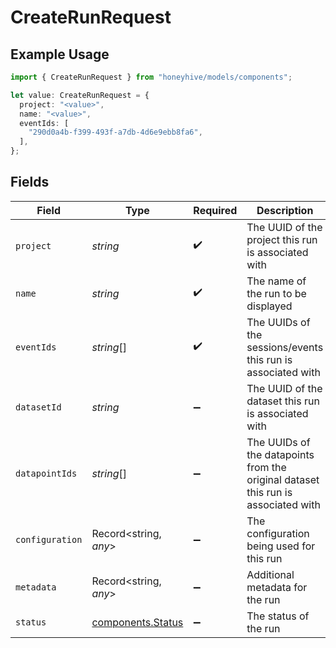 # CreateRunRequest

## Example Usage

```typescript
import { CreateRunRequest } from "honeyhive/models/components";

let value: CreateRunRequest = {
  project: "<value>",
  name: "<value>",
  eventIds: [
    "290d0a4b-f399-493f-a7db-4d6e9ebb8fa6",
  ],
};
```

## Fields

| Field                                                                             | Type                                                                              | Required                                                                          | Description                                                                       |
| --------------------------------------------------------------------------------- | --------------------------------------------------------------------------------- | --------------------------------------------------------------------------------- | --------------------------------------------------------------------------------- |
| `project`                                                                         | *string*                                                                          | :heavy_check_mark:                                                                | The UUID of the project this run is associated with                               |
| `name`                                                                            | *string*                                                                          | :heavy_check_mark:                                                                | The name of the run to be displayed                                               |
| `eventIds`                                                                        | *string*[]                                                                        | :heavy_check_mark:                                                                | The UUIDs of the sessions/events this run is associated with                      |
| `datasetId`                                                                       | *string*                                                                          | :heavy_minus_sign:                                                                | The UUID of the dataset this run is associated with                               |
| `datapointIds`                                                                    | *string*[]                                                                        | :heavy_minus_sign:                                                                | The UUIDs of the datapoints from the original dataset this run is associated with |
| `configuration`                                                                   | Record<string, *any*>                                                             | :heavy_minus_sign:                                                                | The configuration being used for this run                                         |
| `metadata`                                                                        | Record<string, *any*>                                                             | :heavy_minus_sign:                                                                | Additional metadata for the run                                                   |
| `status`                                                                          | [components.Status](../../models/components/status.md)                            | :heavy_minus_sign:                                                                | The status of the run                                                             |